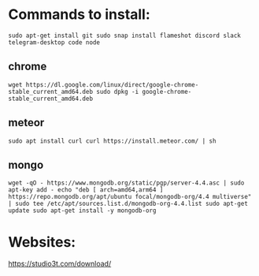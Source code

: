 # Commands to install:

`
sudo apt-get install git
sudo snap install flameshot discord slack telegram-desktop code node
`
## chrome
`
wget https://dl.google.com/linux/direct/google-chrome-stable_current_amd64.deb
sudo dpkg -i google-chrome-stable_current_amd64.deb
`
## meteor
`
sudo apt install curl
curl https://install.meteor.com/ | sh
`

## mongo
`
wget -qO - https://www.mongodb.org/static/pgp/server-4.4.asc | sudo apt-key add -
echo "deb [ arch=amd64,arm64 ] https://repo.mongodb.org/apt/ubuntu focal/mongodb-org/4.4 multiverse" | sudo tee /etc/apt/sources.list.d/mongodb-org-4.4.list
sudo apt-get update
sudo apt-get install -y mongodb-org
`

# Websites:

https://studio3t.com/download/